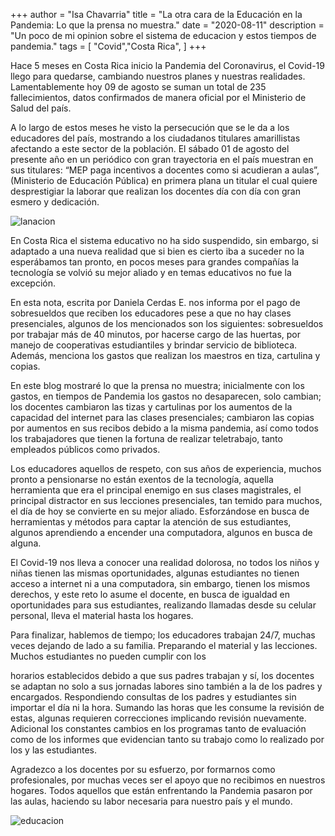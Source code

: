 +++
author = "Isa Chavarria"
title = "La otra cara de la Educación en la Pandemia: Lo que la prensa no muestra."
date = "2020-08-11"
description = "Un poco de mi opinion sobre el sistema de educacion y estos tiempos de pandemia."
tags = [
    "Covid","Costa Rica",
]
+++

Hace 5 meses en Costa Rica inicio la Pandemia del Coronavirus, el Covid-19 llego para quedarse, cambiando nuestros planes y nuestras realidades. Lamentablemente hoy 09 de agosto se suman un total de 235 fallecimientos, datos confirmados de manera oficial por el Ministerio de Salud del país.

A lo largo de estos meses he visto la persecución que se le da a los educadores del país, mostrando a los ciudadanos titulares amarillistas afectando a este sector de la población. El sábado 01 de agosto del presente año en un periódico con gran trayectoria en el país muestran en sus titulares: “MEP paga incentivos a docentes como si acudieran a aulas”, (Ministerio de Educación Pública) en primera plana un titular el cual quiere desprestigiar la laborar que realizan los docentes día con día con gran esmero y dedicación.

 ![lanacion](/img/lanacion.jpg)

En Costa Rica el sistema educativo no ha sido suspendido, sin embargo, si adaptado a una nueva realidad que si bien es cierto iba a suceder no la esperábamos tan pronto, en pocos meses para grandes compañías la tecnología se volvió su mejor aliado y en temas educativos no fue la excepción.

En esta nota, escrita por Daniela Cerdas E. nos informa por el pago de sobresueldos que reciben los educadores pese a que no hay clases presenciales, algunos de los mencionados son los siguientes: sobresueldos por trabajar más de 40 minutos, por hacerse cargo de las huertas, por manejo de cooperativas estudiantiles y brindar servicio de biblioteca. Además, menciona los gastos que realizan los maestros en tiza, cartulina y copias.

En este blog mostraré lo que la prensa no muestra; inicialmente con los gastos, en tiempos de Pandemia los gastos no desaparecen, solo cambian; los docentes cambiaron las tizas y cartulinas por los aumentos de la capacidad del internet para las clases presenciales; cambiaron las copias por aumentos en sus recibos debido a la misma pandemia, así como todos los trabajadores que tienen la fortuna de realizar teletrabajo, tanto empleados públicos como privados.

Los educadores aquellos de respeto, con sus años de experiencia, muchos pronto a pensionarse no están exentos de la tecnología, aquella herramienta que era el principal enemigo en sus clases magistrales, el principal distractor en sus lecciones presenciales, tan temido para muchos, el día de hoy se convierte en su mejor aliado. Esforzándose en busca de herramientas y métodos para captar la atención de sus estudiantes, algunos aprendiendo a encender una computadora, algunos en busca de alguna.

El Covid-19 nos lleva a conocer una realidad dolorosa, no todos los niños y niñas tienen las mismas oportunidades, algunas estudiantes no tienen acceso a internet ni a una computadora, sin embargo, tienen los mismos derechos, y este reto lo asume el docente, en busca de igualdad en oportunidades para sus estudiantes, realizando llamadas desde su celular personal, lleva el material hasta los hogares.

Para finalizar, hablemos de tiempo; los educadores trabajan 24/7, muchas veces dejando de lado a su familia. Preparando el material y las lecciones. Muchos estudiantes no pueden cumplir con los

horarios establecidos debido a que sus padres trabajan y sí, los docentes se adaptan no solo a sus jornadas labores sino también a la de los padres y encargados. Respondiendo consultas de los padres y estudiantes sin importar el día ni la hora. Sumando las horas que les consume la revisión de estas, algunas requieren correcciones implicando revisión nuevamente. Adicional los constantes cambios en los programas tanto de evaluación como de los informes que evidencian tanto su trabajo como lo realizado por los y las estudiantes.

Agradezco a los docentes por su esfuerzo, por formarnos como profesionales, por muchas veces ser el apoyo que no recibimos en nuestros hogares. Todos aquellos que están enfrentando la Pandemia pasaron por las aulas, haciendo su labor necesaria para nuestro país y el mundo.

 ![educacion](/img/educacion.jpg)